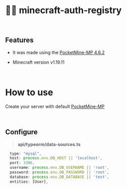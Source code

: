 # 👨‍💻 **minecraft-auth-registry**

<br>

## Features

- It was made using the [PocketMine-MP 4.6.2](https://github.com/pmmp/PocketMine-MP/releases/tag/4.6.2)
- Minecraft version v1.19.11

  <br>

# How to use

Create your server with default [PocketMine-MP](https://doc.pmmp.io/en/rtfd/installation.html)

  <br>

## Configure

> **api/typeorm/data-sources.ts**

```javascript
  type: "mysql",
  host: process.env.DB_HOST || 'localhost',
  port: 3306,
  username: process.env.DB_USERNAME || 'root',
  password: process.env.DB_PASSWORD || 'root',
  database: process.env.DB_DATABASE || 'test',
  entities: [User],
```
